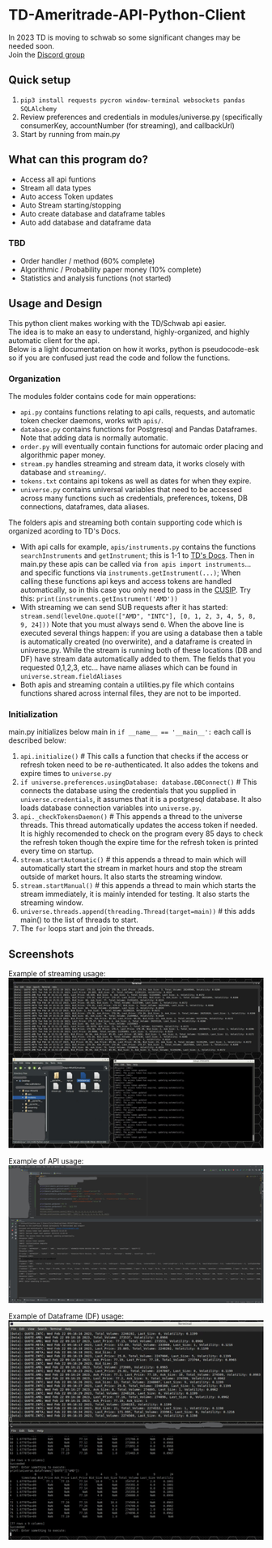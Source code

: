 # TD-Ameritrade-API-Python-Client  
In 2023 TD is moving to schwab so some significant changes may be needed soon.     
Join the [Discord group](https://discord.gg/m7SSjr9rs9)

## Quick setup
1. `pip3 install requests pycron window-terminal websockets pandas SQLAlchemy`    
2. Review preferences and credentials in modules/universe.py (specifically consumerKey, accountNumber (for streaming), and callbackUrl)
3. Start by running from main.py


## What can this program do?
 - Access all api funtions
 - Stream all data types
 - Auto access Token updates
 - Auto Stream starting/stopping
 - Auto create database and dataframe tables
 - Auto add database and dataframe data
 ### TBD
 - Order handler / method (60% complete)
 - Algorithmic / Probability paper money (10% complete)
 - Statistics and analysis functions (not started)


## Usage and Design
This python client makes working with the TD/Schwab api easier.    
The idea is to make an easy to understand, highly-organized, and highly automatic client for the api.   
Below is a light documentation on how it works, python is pseudocode-esk so if you are confused just read the code and follow the functions. 

### Organization

The modules folder contains code for main opperations:     
 - `api.py` contains functions relating to api calls, requests, and automatic token checker daemons, works with `apis/`.
 - `database.py` contains functions for Postgresql and Pandas Dataframes. Note that adding data is normally automatic.
 - `order.py` will eventually contain functions for automaic order placing and algorithmic paper money.
 - `stream.py` handles streaming and stream data, it works closely with database and `streaming/`.
 - `tokens.txt` contains api tokens as well as dates for when they expire.
 - `universe.py` contains universal variables that need to be accessed across many functions such as credentials, preferences, tokens, DB connections, dataframes, data aliases.

The folders apis and streaming both contain supporting code which is organized acording to TD's Docs.   
 - With api calls for example, `apis/instruments.py` contains the functions `searchInstruments` and `getInstrument`; this is 1-1 to [TD's Docs](https://developer.tdameritrade.com/instruments/apis). Then in main.py these apis can be called via `from apis import instruments`... and specific functions via `instruments.getInstrument(...)`; When calling these functions api keys and access tokens are handled automatically, so in this case you only need to pass in the [CUSIP](https://developer.tdameritrade.com/instruments/apis/get/instruments/%7Bcusip%7D). Try this: `print(instruments.getInstrument('AMD'))`
 - With streaming we can send SUB requests after it has started:  `stream.send(levelOne.quote(["AMD", "INTC"], [0, 1, 2, 3, 4, 5, 8, 9, 24]))` Note that you must always send `0`. When the above line is executed several things happen: if you are using a database then a table is automatically created (no overwirite), and a dataframe is created in universe.py. While the stream is running both of these locations (DB and DF) have stream data automatically added to them. The fields that you requested 0,1,2,3, etc... have name aliases which can be found in `universe.stream.fieldAliases`
 - Both apis and streaming contain a utilities.py file which contains functions shared across internal files, they are not to be imported.


### Initialization
main.py initializes below main in `if __name__ == '__main__':` each call is described below:
 1. `api.initialize()` # This calls a function that checks if the access or refresh token need to be re-authenticated. It also addes the tokens and expire times to `universe.py`
 2. `if universe.preferences.usingDatabase: database.DBConnect()` # This connects the database using the credentials that you supplied in `universe.credentials`, it assumes that it is a postgresql database. It also loads database connection variables into `universe.py`.
 3. `api._checkTokensDaemon()` # This appends a thread to the universe threads. This thread automatically updates the access token if needed. It is highly recomended to check on the program every 85 days to check the refresh token though the expire time for the refresh token is printed every time on startup.
 4. `stream.startAutomatic()` # this appends a thread to main which will automatically start the stream in market hours and stop the stream outside of market hours. It also starts the streaming window.
 5. `stream.startManual()` # this appends a thread to main which starts the stream immediately, it is mainly intended for testing. It also starts the streaming window.
 6. `universe.threads.append(threading.Thread(target=main))` # this adds main() to the list of threads to start.
 7. The `for` loops start and join the threads.


## Screenshots
Example of streaming usage:
![Picture of streaming](demos/streaming.jpg)

Example of API usage:
![Picture of api calls](demos/apiCalls.jpg)

Example of Dataframe (DF) usage:
![Picture of dataframe](demos/dataframe.png)
